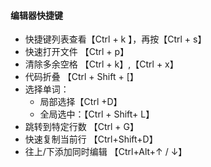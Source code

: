 #### 编辑器快捷键

* 快捷键列表查看【Ctrl + k 】，再按【Ctrl + s】
* 快速打开文件 【Ctrl + p】
* 清除多余空格 【Ctrl + k】,【Ctrl + x】
* 代码折叠 【Ctrl + Shift + [】
* 选择单词：
  - 局部选择【Ctrl +D】
  - 全局选中：【Ctrl + Shift+ L】
* 跳转到特定行数 【Ctrl + G】
* 快速复制当前行 【Ctrl+Shift+D】
* 往上/下添加同时编辑 【Ctrl+Alt+↑ / ↓】